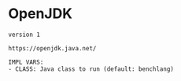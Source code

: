 # OpenJDK

`version 1`

```
https://openjdk.java.net/

IMPL VARS:
- CLASS: Java class to run (default: benchlang)
  
```